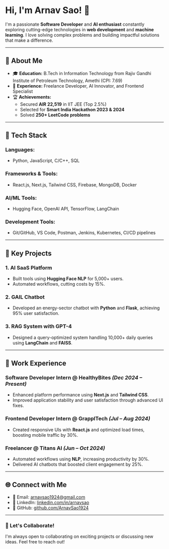 # Hi, I'm Arnav Sao! 👋

I'm a passionate **Software Developer** and **AI enthusiast** constantly exploring cutting-edge technologies in **web development** and **machine learning**. I love solving complex problems and building impactful solutions that make a difference.

---

## 🌟 About Me

- 🎓 **Education:** B.Tech in Information Technology from Rajiv Gandhi Institute of Petroleum Technology, Amethi (CPI: 7.69)
- 💼 **Experience:** Freelance Developer, AI Innovator, and Frontend Specialist
- 🏆 **Achievements:**
  - Secured **AIR 22,519** in IIT JEE (Top 2.5%)
  - Selected for **Smart India Hackathon 2023 & 2024**
  - Solved **250+ LeetCode problems**

---

## 🔧 Tech Stack

### **Languages:**
- Python, JavaScript, C/C++, SQL

### **Frameworks & Tools:**
- React.js, Next.js, Tailwind CSS, Firebase, MongoDB, Docker

### **AI/ML Tools:**
- Hugging Face, OpenAI API, TensorFlow, LangChain

### **Development Tools:**
- Git/GitHub, VS Code, Postman, Jenkins, Kubernetes, CI/CD pipelines

---

## 🚀 Key Projects

### **1. AI SaaS Platform**
- Built tools using **Hugging Face NLP** for 5,000+ users.
- Automated workflows, cutting costs by 15%.

### **2. GAIL Chatbot**
- Developed an energy-sector chatbot with **Python** and **Flask**, achieving 95% user satisfaction.

### **3. RAG System with GPT-4**
- Designed a query-optimized system handling 10,000+ daily queries using **LangChain** and **FAISS**.

---

## 💼 Work Experience

### **Software Developer Intern @ HealthyBites** *(Dec 2024 – Present)*
- Enhanced platform performance using **Next.js** and **Tailwind CSS**.
- Improved application stability and user satisfaction through advanced UI fixes.

### **Frontend Developer Intern @ GrapplTech** *(Jul – Aug 2024)*
- Created responsive UIs with **React.js** and optimized load times, boosting mobile traffic by 30%.

### **Freelancer @ Titans AI** *(Jun – Oct 2024)*
- Automated workflows using **NLP**, increasing productivity by 30%.
- Delivered AI chatbots that boosted client engagement by 25%.

---

## 🌐 Connect with Me

- 📧 Email: [arnavsao1924@gmail.com](mailto:arnavsao1924@gmail.com)
- 💼 LinkedIn: [linkedin.com/in/arnavsao](https://www.linkedin.com/in/arnavsao/)
- 🔗 GitHub: [github.com/ArnavSao1924](https://github.com/ArnavSao1924)

---

### 🎯 Let's Collaborate!
I'm always open to collaborating on exciting projects or discussing new ideas. Feel free to reach out!

